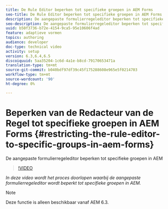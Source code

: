 ```yaml
---
title: De Rule Editor beperken tot specifieke groepen in AEM Forms
seo-title: De Rule Editor beperken tot specifieke groepen in AEM Forms
description: De aangepaste formulierregeleditor beperken tot specifieke groepen in AEM
seo-description: De aangepaste formulierregeleditor beperken tot specifieke groepen in AEM
uuid: b50f3736-b72e-4154-9ca5-95e10606f4ad
feature: adaptieve vormen
topics: authoring
audience: developer
doc-type: technical video
activity: setup
version: 6.3,6.4,6.5
discoiquuid: 5aa35204-1c6d-4a1e-b8cd-79170653471a
translation-type: tm+mt
source-git-commit: b040bdf97df39c45f175288608e965e5f0214703
workflow-type: tm+mt
source-wordcount: '90'
ht-degree: 0%

---
```



# Beperken van de Redacteur van de Regel tot specifieke groepen in AEM Forms {#restricting-the-rule-editor-to-specific-groups-in-aem-forms}

De aangepaste formulierregeleditor beperken tot specifieke groepen in AEM

>[!VIDEO](https://video.tv.adobe.com/v/19470?quality=9&learn=on)

*In deze video wordt het proces doorlopen waarbij de aangepaste formulierregeleditor wordt beperkt tot specifieke groepen in AEM.*

>[!NOTE]
>
>Deze functie is alleen beschikbaar vanaf AEM 6.3.

